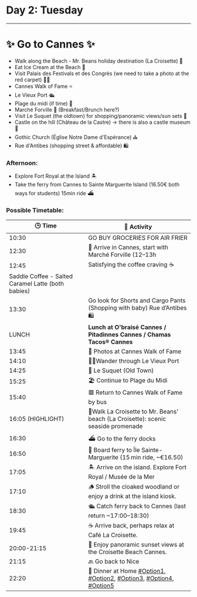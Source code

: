 # Day 2: Tuesday

---

# ✨ Go to Cannes ✨

- Walk along the Beach - Mr. Beans holiday destination (La Croisette) 🐚
- Eat Ice Cream at the Beach 🍦
- Visit Palais des Festivals et des Congrès (we need to take a photo at the red carpet) 💃🏼
- Cannes Walk of Fame ⭐️
- Le Vieux Port 🛳️
- Plage du midi (if time) 🐚
- Marché Forville 🍅 (Breakfast/Brunch here?)
- Visit Le Suquet (the oldtown) for shopping/panoramic views/sun sets 🌅
- Castle on the hill (Château de la Castre) -> there is also a castle museum 🏰
- Gothic Church (Église Notre Dame d'Espérance) ⛪️
- Rue d'Antibes (shopping street & affordable) 🛍️

### Afternoon:

- Explore Fort Royal at the Island 🏝️
- Take the ferry from Cannes to Sainte Marguerite Island (16.50€ both ways for students) 15min ride ⛴️

### Possible Timetable:

| 🕒 Time | 📍 Activity |
| --- | --- |
| 10:30 | GO BUY GROCERIES FOR AIR FRIER |
| 12:30 | 🚅 Arrive in Cannes, start with Marché Forville (12–13h |
| 12:45 | Satisfying the coffee craving ☕
Saddle Coffee - Salted Caramel Latte (both babies) |
| 13:30 | Go look for Shorts and Cargo Pants (Shopping with baby) Rue d’Antibes 🛍️ |
| LUNCH | **Lunch at O'braisé Cannes / Pitadinnes Cannes / Chamas Tacos® Cannes** |
| 13:45 | 📸 Photos at Cannes Walk of Fame |
| 14:10 | 🚶‍♂️Wander through Le Vieux Port |
| 14:25 | 🛒 Le Suquet (Old Town) |
| 15:25 | 🏖️ Continue to Plage du Midi |
| 15:40 | 🟥 Return to Cannes Walk of Fame by bus |
| 16:05 (HIGHLIGHT) | 🚶Walk La Croisette to Mr. Beans’ beach (La Croisette): scenic seaside promenade |
| 16:30 | ⛴️ Go to the ferry docks |
| 16:50 | 🚢 Board ferry to Île Sainte-Marguerite (15 min ride, ~€16.50) |
| 17:05 | 🏝️ Arrive on the island. Explore Fort Royal / Musée de la Mer |
| 17:10 | 🪵 Stroll the cloaked woodland or enjoy a drink at the island kiosk. |
| 18:30 | 🛳️ Catch ferry back to Cannes (last return ~17:00–18:30) |
| 19:45 | ☕️ Arrive back, perhaps relax at Café La Croisette. |
| 20:00-21:15 | 🌅 Enjoy panoramic sunset views at the Croisette Beach Cannes. |
| 21:15 | 🔙 Go back to Nice |
| 22:20 | 🍲 Dinner at Home [#Option1](https://www.tiktok.com/@thisisplanetfood/video/7249385038129794330?q=air%20fryer%20recipes&t=1753209672694), [#Option2](https://www.tiktok.com/@thechefoutwest/video/7502150309209181495?q=air%20fryer%20recipes&t=1753209672694), [#Option3](https://www.tiktok.com/@boredoflunch/video/7390391033999183136?q=air%20fryer%20recipes&t=1753209672694), [#Option4](https://www.tiktok.com/@foodwerk.de/video/7471217928877116694?q=air%20fryer%20recipes&t=1753209672694), [#Option5](https://www.tiktok.com/@crazyfood03/video/7476773131269491990?q=air%20fryer%20recipes&t=1753209672694) |